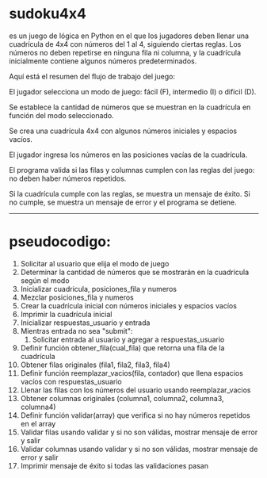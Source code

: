 # sudoku4x4

es un juego de lógica en Python en el que los jugadores deben llenar una cuadrícula de 4x4 con números del 1 al 4, siguiendo ciertas reglas. Los números no deben repetirse en ninguna fila ni columna, y la cuadrícula inicialmente contiene algunos números predeterminados.

Aquí está el resumen del flujo de trabajo del juego:

El jugador selecciona un modo de juego: fácil (F), intermedio (I) o difícil (D).

Se establece la cantidad de números que se muestran en la cuadrícula en función del modo seleccionado.

Se crea una cuadrícula 4x4 con algunos números iniciales y espacios vacíos.

El jugador ingresa los números en las posiciones vacías de la cuadrícula.

El programa valida si las filas y columnas cumplen con las reglas del juego: no deben haber números repetidos.

Si la cuadrícula cumple con las reglas, se muestra un mensaje de éxito. Si no cumple, se muestra un mensaje de error y el programa se detiene.


-------------------------------------------------------------------------------------------------------------------------------------

# pseudocodigo:

1. Solicitar al usuario que elija el modo de juego
2. Determinar la cantidad de números que se mostrarán en la cuadrícula según el modo
3. Inicializar cuadricula, posiciones_fila y numeros
4. Mezclar posiciones_fila y numeros
5. Crear la cuadrícula inicial con números iniciales y espacios vacíos
6. Imprimir la cuadrícula inicial
7. Inicializar respuestas_usuario y entrada
8. Mientras entrada no sea "submit":
   1. Solicitar entrada al usuario y agregar a respuestas_usuario
9. Definir función obtener_fila(cual_fila) que retorna una fila de la cuadrícula
10. Obtener filas originales (fila1, fila2, fila3, fila4)
11. Definir función reemplazar_vacios(fila, contador) que llena espacios vacíos con respuestas_usuario
12. Llenar las filas con los números del usuario usando reemplazar_vacios
13. Obtener columnas originales (columna1, columna2, columna3, columna4)
14. Definir función validar(array) que verifica si no hay números repetidos en el array
15. Validar filas usando validar y si no son válidas, mostrar mensaje de error y salir
16. Validar columnas usando validar y si no son válidas, mostrar mensaje de error y salir
17. Imprimir mensaje de éxito si todas las validaciones pasan
